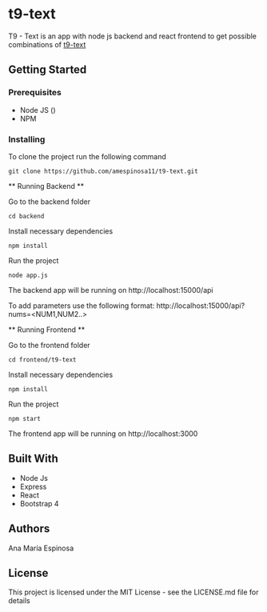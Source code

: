 # t9-text
T9 - Text is an app with node js backend and react frontend to get possible combinations of [t9-text](https://en.wikipedia.org/wiki/T9_(predictive_text))

## Getting Started

### Prerequisites
- Node JS ()
- NPM

### Installing

To clone the project run the following command
```
git clone https://github.com/amespinosa11/t9-text.git
```

** Running Backend **

Go to the backend folder
```
cd backend
```

Install necessary dependencies
```
npm install
```

Run the project
```
node app.js
```

The backend app will be running on http://localhost:15000/api

To add parameters use the following format: http://localhost:15000/api?nums=<NUM1,NUM2..>

** Running Frontend **

Go to the frontend folder
```
cd frontend/t9-text
```

Install necessary dependencies
```
npm install
```

Run the project
```
npm start
```

The frontend app will be running on http://localhost:3000

## Built With
- Node Js
- Express
- React
- Bootstrap 4

## Authors
Ana María Espinosa

## License
This project is licensed under the MIT License - see the LICENSE.md file for details
